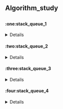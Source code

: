 <h2>Algorithm_study<h2>
  
  
<h4>:one:stack_queue_1</h4>
<details>
 - stack
 - queue
</details>


<h4>:two:stack_queue_2</h4>
<details>
 - 프로그래머스 주식가격 
</details>



<h4>:three:stack_queue_3</h4>
<details>
  - not yet
</details>



<h4>:four:stack_queue_4</h4>
<details>
  -프로그래머스 다리를 지나는 트럭
</details>



